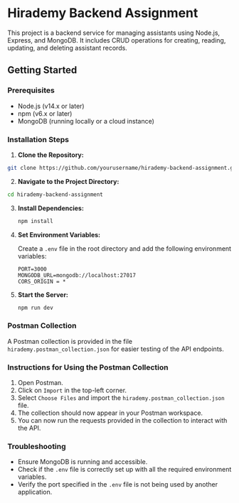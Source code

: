 # Hirademy Backend Assignment

This project is a backend service for managing assistants using Node.js, Express, and MongoDB. It includes CRUD operations for creating, reading, updating, and deleting assistant records.


## Getting Started

### Prerequisites

- Node.js (v14.x or later)
- npm (v6.x or later)
- MongoDB (running locally or a cloud instance)

### Installation Steps

1. **Clone the Repository:**

```bash
git clone https://github.com/yourusername/hirademy-backend-assignment.git
```

2. **Navigate to the Project Directory:**
```bash
cd hirademy-backend-assignment
```

3. **Install Dependencies:**

   ```bash
   npm install
   ```

4. **Set Environment Variables:**

   Create a `.env` file in the root directory and add the following environment variables:

   ```plaintext
   PORT=3000
   MONGODB_URL=mongodb://localhost:27017
   CORS_ORIGIN = *
   ```

5. **Start the Server:**

   ```bash
   npm run dev
   ```

### Postman Collection

A Postman collection is provided in the file `hirademy.postman_collection.json` for easier testing of the API endpoints.

### Instructions for Using the Postman Collection

1. Open Postman.
2. Click on `Import` in the top-left corner.
3. Select `Choose Files` and import the `hirademy.postman_collection.json` file.
4. The collection should now appear in your Postman workspace.
5. You can now run the requests provided in the collection to interact with the API.

### Troubleshooting

- Ensure MongoDB is running and accessible.
- Check if the `.env` file is correctly set up with all the required environment variables.
- Verify the port specified in the `.env` file is not being used by another application.
